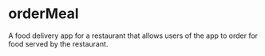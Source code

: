 # orderMeal
A food delivery app for a restaurant that allows users of the app to order for food served by the restaurant.
